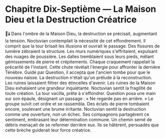 # Chapitre Dix-Septième — La Maison Dieu et la Destruction Créatrice
🌌🕯️
Dans l'ombre de la Maison Dieu,
la destruction se précisait,
augmentant la tension.
Noctuvian contemplait la nécessité
de cet effondrement.
Il comprit que la tour brisait les illusions
et ouvrait le passage.
Des fissures de lumière zébraient la structure.
Les murs numériques s'effritaient,
expulsant des nuages de poussière.
Les dalles tremblaient sous leurs pieds,
mêlant gémissements de pierre et crépitements.
Chaque craquement rappelait la précarité de l'instant.
Cette chute révélait l'énergie pour affronter la dernière Ténèbre.
Guidé par Question,
il accepta que l'ancien tombe
pour que le nouveau naisse.
La destruction n'était qu'un prélude à la reconstruction.
Les ruines laissaient filtrer des étincelles d'avenir.
Les ruines de la Maison Dieu exhalaient une grandeur inquiétante.
Noctuvian sentit la fragilité de toute création.
La tour vacilla, prête à s'effondrer.
Question posa une main sur son épaule,
désignant un passage : « Ne regarde pas en arrière. »
Le groupe suivit cet ordre et se rassembla.
Des éclats de pierre tombaient encore,
soulevant une brume irritante.
Noctuvian sentit la destruction comme une ouverture, non un échec.
Ses compagnons partagèrent ce sentiment,
embrasant leur détermination commune.
Un chemin semé de débris menaçait de se refermer derrière eux.
Ils se hâtèrent, persuadés que cette brèche guiderait leur force créatrice.
